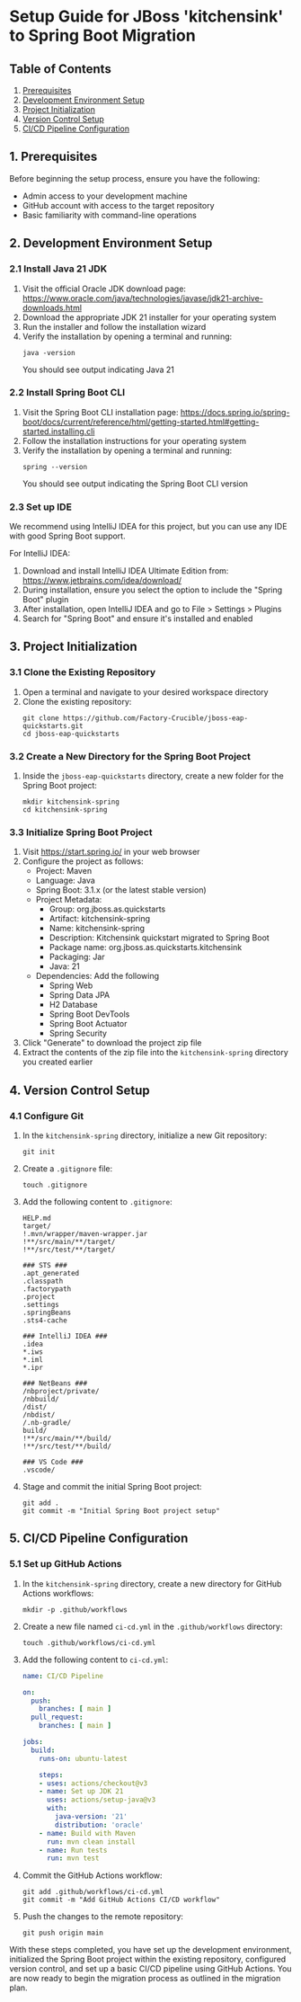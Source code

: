 
# Setup Guide for JBoss 'kitchensink' to Spring Boot Migration

## Table of Contents
1. [Prerequisites](#prerequisites)
2. [Development Environment Setup](#development-environment-setup)
3. [Project Initialization](#project-initialization)
4. [Version Control Setup](#version-control-setup)
5. [CI/CD Pipeline Configuration](#cicd-pipeline-configuration)

## 1. Prerequisites <a name="prerequisites"></a>

Before beginning the setup process, ensure you have the following:
- Admin access to your development machine
- GitHub account with access to the target repository
- Basic familiarity with command-line operations

## 2. Development Environment Setup <a name="development-environment-setup"></a>

### 2.1 Install Java 21 JDK

1. Visit the official Oracle JDK download page: https://www.oracle.com/java/technologies/javase/jdk21-archive-downloads.html
2. Download the appropriate JDK 21 installer for your operating system
3. Run the installer and follow the installation wizard
4. Verify the installation by opening a terminal and running:
   ```
   java -version
   ```
   You should see output indicating Java 21

### 2.2 Install Spring Boot CLI

1. Visit the Spring Boot CLI installation page: https://docs.spring.io/spring-boot/docs/current/reference/html/getting-started.html#getting-started.installing.cli
2. Follow the installation instructions for your operating system
3. Verify the installation by opening a terminal and running:
   ```
   spring --version
   ```
   You should see output indicating the Spring Boot CLI version

### 2.3 Set up IDE

We recommend using IntelliJ IDEA for this project, but you can use any IDE with good Spring Boot support.

For IntelliJ IDEA:
1. Download and install IntelliJ IDEA Ultimate Edition from: https://www.jetbrains.com/idea/download/
2. During installation, ensure you select the option to include the "Spring Boot" plugin
3. After installation, open IntelliJ IDEA and go to File > Settings > Plugins
4. Search for "Spring Boot" and ensure it's installed and enabled

## 3. Project Initialization <a name="project-initialization"></a>

### 3.1 Clone the Existing Repository

1. Open a terminal and navigate to your desired workspace directory
2. Clone the existing repository:
   ```
   git clone https://github.com/Factory-Crucible/jboss-eap-quickstarts.git
   cd jboss-eap-quickstarts
   ```

### 3.2 Create a New Directory for the Spring Boot Project

1. Inside the `jboss-eap-quickstarts` directory, create a new folder for the Spring Boot project:
   ```
   mkdir kitchensink-spring
   cd kitchensink-spring
   ```

### 3.3 Initialize Spring Boot Project

1. Visit https://start.spring.io/ in your web browser
2. Configure the project as follows:
   - Project: Maven
   - Language: Java
   - Spring Boot: 3.1.x (or the latest stable version)
   - Project Metadata:
     - Group: org.jboss.as.quickstarts
     - Artifact: kitchensink-spring
     - Name: kitchensink-spring
     - Description: Kitchensink quickstart migrated to Spring Boot
     - Package name: org.jboss.as.quickstarts.kitchensink
     - Packaging: Jar
     - Java: 21
   - Dependencies: Add the following
     - Spring Web
     - Spring Data JPA
     - H2 Database
     - Spring Boot DevTools
     - Spring Boot Actuator
     - Spring Security
3. Click "Generate" to download the project zip file
4. Extract the contents of the zip file into the `kitchensink-spring` directory you created earlier

## 4. Version Control Setup <a name="version-control-setup"></a>

### 4.1 Configure Git

1. In the `kitchensink-spring` directory, initialize a new Git repository:
   ```
   git init
   ```

2. Create a `.gitignore` file:
   ```
   touch .gitignore
   ```

3. Add the following content to `.gitignore`:
   ```
   HELP.md
   target/
   !.mvn/wrapper/maven-wrapper.jar
   !**/src/main/**/target/
   !**/src/test/**/target/

   ### STS ###
   .apt_generated
   .classpath
   .factorypath
   .project
   .settings
   .springBeans
   .sts4-cache

   ### IntelliJ IDEA ###
   .idea
   *.iws
   *.iml
   *.ipr

   ### NetBeans ###
   /nbproject/private/
   /nbbuild/
   /dist/
   /nbdist/
   /.nb-gradle/
   build/
   !**/src/main/**/build/
   !**/src/test/**/build/

   ### VS Code ###
   .vscode/
   ```

4. Stage and commit the initial Spring Boot project:
   ```
   git add .
   git commit -m "Initial Spring Boot project setup"
   ```

## 5. CI/CD Pipeline Configuration <a name="cicd-pipeline-configuration"></a>

### 5.1 Set up GitHub Actions

1. In the `kitchensink-spring` directory, create a new directory for GitHub Actions workflows:
   ```
   mkdir -p .github/workflows
   ```

2. Create a new file named `ci-cd.yml` in the `.github/workflows` directory:
   ```
   touch .github/workflows/ci-cd.yml
   ```

3. Add the following content to `ci-cd.yml`:
   ```yaml
   name: CI/CD Pipeline

   on:
     push:
       branches: [ main ]
     pull_request:
       branches: [ main ]

   jobs:
     build:
       runs-on: ubuntu-latest

       steps:
       - uses: actions/checkout@v3
       - name: Set up JDK 21
         uses: actions/setup-java@v3
         with:
           java-version: '21'
           distribution: 'oracle'
       - name: Build with Maven
         run: mvn clean install
       - name: Run tests
         run: mvn test
   ```

4. Commit the GitHub Actions workflow:
   ```
   git add .github/workflows/ci-cd.yml
   git commit -m "Add GitHub Actions CI/CD workflow"
   ```

5. Push the changes to the remote repository:
   ```
   git push origin main
   ```

With these steps completed, you have set up the development environment, initialized the Spring Boot project within the existing repository, configured version control, and set up a basic CI/CD pipeline using GitHub Actions. You are now ready to begin the migration process as outlined in the migration plan.
